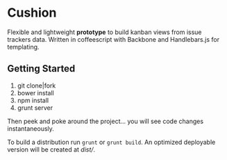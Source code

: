 Cushion
=======

Flexible and lightweight __prototype__ to build kanban views from issue trackers data. Written in coffeescript with Backbone and Handlebars.js for templating.


Getting Started
---------------

1. git clone|fork
2. bower install
3. npm install
4. grunt server

Then peek and poke around the project... you will see code changes instantaneously.

To build a distribution run `grunt` or `grunt build`. An optimized deployable version will be created at _dist/_.
